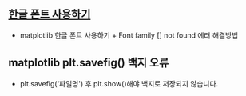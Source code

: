 ## [한글 폰트 사용하기](https://jinyes-tistory.tistory.com/70)
- matplotlib 한글 폰트 사용하기 + Font family [] not found 에러 해결방법

## matplotlib plt.savefig() 백지 오류
- plt.savefig('파일명') 후 plt.show()해야 백지로 저장되지 않습니다.